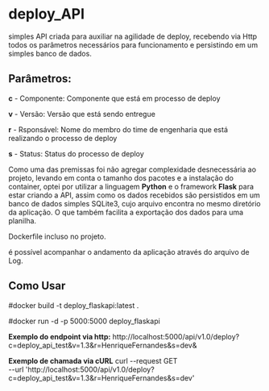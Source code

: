# deploy_API
simples API criada para auxiliar na agilidade de deploy, recebendo via Http todos os parâmetros necessários para funcionamento e persistindo em um simples banco de dados. 

## Parâmetros:

**c** - Componente: Componente que está em processo de deploy

**v** - Versão: Versão que está sendo entregue

**r** - Rsponsável: Nome do membro do time de engenharia que está realizando o processo de deploy

**s** - Status: Status do processo de deploy


Como uma das premissas foi não agregar complexidade desnecessária ao projeto, levando em conta o tamanho dos pacotes e a instalação do container, optei por utilizar a linguagem **Python** e o framework **Flask** para estar criando a API, assim como os dados recebidos são persistidos em um banco de dados simples SQLite3, cujo arquivo encontra no mesmo diretório da aplicação. O que também facilita a exportação dos dados para uma planilha.


Dockerfile incluso no projeto.

é possível acompanhar o andamento da aplicação através do arquivo de Log.

## Como Usar

#docker build -t deploy_flaskapi:latest .

#docker run -d -p 5000:5000 deploy_flaskapi

**Exemplo do endpoint via http:** 
http://localhost:5000/api/v1.0/deploy?c=deploy_api_test&v=1.3&r=HenriqueFernandes&s=dev&

**Exemplo de chamada via cURL**
curl --request GET \
  --url 'http://localhost:5000/api/v1.0/deploy?c=deploy_api_test&v=1.3&r=HenriqueFernandes&s=dev'
